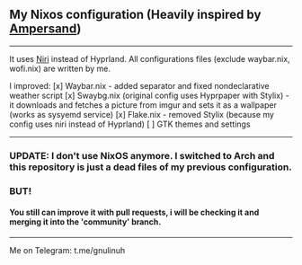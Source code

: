 ## My Nixos configuration (Heavily inspired by [Ampersand](https://github.com/Andrey0189))
---------------
It uses [Niri](https://github.com/YaLTeR/niri) instead of Hyprland.
All configurations files (exclude waybar.nix, wofi.nix) are written by me.


I improved:
[x] Waybar.nix - added separator and fixed nondeclarative weather script
[x] Swaybg.nix (original config uses Hyprpaper with Stylix) - it downloads and fetches a picture from imgur and sets it as a wallpaper (works as sysyemd service)
[x] Flake.nix - removed Stylix (because my config uses niri instead of Hyprland)
[ ] GTK themes and settings

---------------
### UPDATE: I don't use NixOS anymore. I switched to Arch and this repository is just a dead files of my previous configuration.
### BUT!
#### You still can improve it with pull requests, i will be checking it and merging it into the 'community' branch.

---------------
Me on Telegram: t.me/gnulinuh
